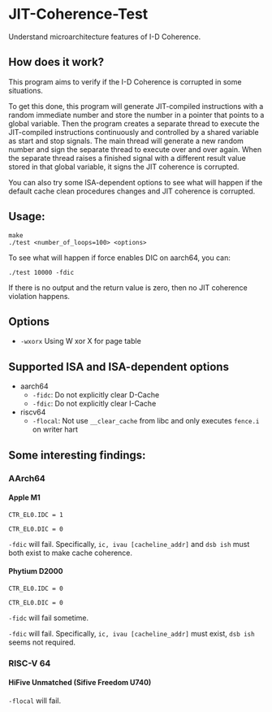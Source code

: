 # JIT-Coherence-Test

Understand microarchitecture features of I-D Coherence.

## How does it work?

This program aims to verify if the I-D Coherence is corrupted in some situations.

To get this done, this program will generate JIT-compiled instructions with a random immediate number and store the number in a pointer that points to a global variable. Then the program creates a separate thread to execute the JIT-compiled instructions continuously and controlled by a shared variable as start and stop signals. The main thread will generate a new random number and sign the separate thread to execute over and over again. When the separate thread raises a finished signal with a different result value stored in that global variable, it signs the JIT coherence is corrupted.

You can also try some ISA-dependent options to see what will happen if the default cache clean procedures changes and JIT coherence is corrupted.

## Usage:

```console
make
./test <number_of_loops=100> <options>
```

To see what will happen if force enables DIC on aarch64, you can:

```console
./test 10000 -fdic
```

If there is no output and the return value is zero, then no JIT coherence violation happens.

## Options

- `-wxorx` Using W xor X for page table

## Supported ISA and ISA-dependent options

- aarch64
    - `-fidc`: Do not explicitly clear D-Cache
    - `-fdic`: Do not explicitly clear I-Cache
- riscv64
    - `-flocal`: Not use `__clear_cache` from libc and only executes `fence.i` on writer hart

## Some interesting findings:

### AArch64

#### Apple M1

`CTR_EL0.IDC = 1`

`CTR_EL0.DIC = 0`

`-fdic` will fail. Specifically, `ic, ivau [cacheline_addr]` and `dsb ish` must both exist to make cache coherence.

#### Phytium D2000

`CTR_EL0.IDC = 0`

`CTR_EL0.DIC = 0`

`-fidc` will fail sometime.

`-fdic` will fail. Specifically, `ic, ivau [cacheline_addr]` must exist, `dsb ish` seems not required.

### RISC-V 64

#### HiFive Unmatched (Sifive Freedom U740)

`-flocal` will fail.
